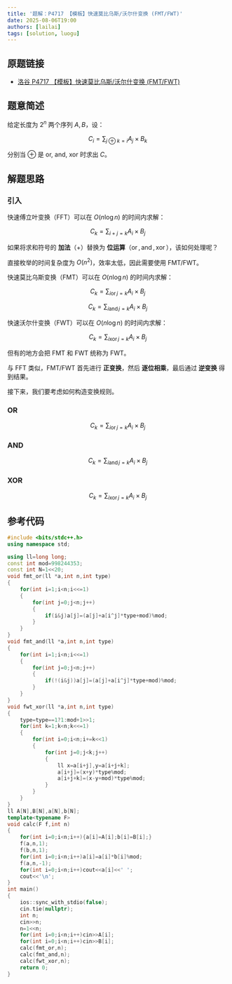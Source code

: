 ```yaml
---
title: '题解：P4717 【模板】快速莫比乌斯/沃尔什变换 (FMT/FWT)'
date: 2025-08-06T19:00
authors: [lailai]
tags: [solution, luogu]
---
```


## 原题链接

- [洛谷 P4717 【模板】快速莫比乌斯/沃尔什变换 (FMT/FWT)](https://www.luogu.com.cn/problem/P4717)

<!-- truncate -->

## 题意简述

给定长度为 $2^n$ 两个序列 $A,B$，设：

$$
C_i=\sum_{j\oplus k = i}A_j \times B_k
$$

分别当 $\oplus$ 是 or, and, xor 时求出 $C$。

## 解题思路

### 引入

快速傅立叶变换（FFT）可以在 $O(n\log n)$ 的时间内求解：

$$
C_k=\sum_{i+j=k}A_i\times B_j
$$

如果将求和符号的 **加法**（$+$）替换为 **位运算**（$\operatorname{or},\operatorname{and},\operatorname{xor}$），该如何处理呢？

直接枚举的时间复杂度为 $O(n^2)$，效率太低，因此需要使用 FMT/FWT。

快速莫比乌斯变换（FMT）可以在 $O(n\log n)$ 的时间内求解：

$$
C_k=\sum_{i\operatorname{or} j=k}A_i\times B_j
$$

$$
C_k=\sum_{i\operatorname{and} j=k}A_i\times B_j
$$

快速沃尔什变换（FWT）可以在 $O(n\log n)$ 的时间内求解：

$$
C_k=\sum_{i\operatorname{xor} j=k}A_i\times B_j
$$

但有的地方会把 FMT 和 FWT 统称为 FWT。

与 FFT 类似，FMT/FWT 首先进行 **正变换**，然后 **逐位相乘**，最后通过 **逆变换** 得到结果。

接下来，我们要考虑如何构造变换规则。

### OR

$$
C_k=\sum_{i\operatorname{or} j=k}A_i\times B_j
$$

### AND

$$
C_k=\sum_{i\operatorname{and} j=k}A_i\times B_j
$$

### XOR

$$
C_k=\sum_{i\operatorname{xor} j=k}A_i\times B_j
$$

## 参考代码

```cpp
#include <bits/stdc++.h>
using namespace std;

using ll=long long;
const int mod=998244353;
const int N=1<<20;
void fmt_or(ll *a,int n,int type)
{
	for(int i=1;i<n;i<<=1)
	{
		for(int j=0;j<n;j++)
		{
			if(i&j)a[j]=(a[j]+a[i^j]*type+mod)%mod;
		}
	}
}
void fmt_and(ll *a,int n,int type)
{
	for(int i=1;i<n;i<<=1)
	{
		for(int j=0;j<n;j++)
		{
			if(!(i&j))a[j]=(a[j]+a[i^j]*type+mod)%mod;
		}
	}
}
void fwt_xor(ll *a,int n,int type)
{
	type=type==1?1:mod+1>>1;
	for(int k=1;k<n;k<<=1)
	{
		for(int i=0;i<n;i+=k<<1)
		{
			for(int j=0;j<k;j++)
			{
				ll x=a[i+j],y=a[i+j+k];
				a[i+j]=(x+y)*type%mod;
				a[i+j+k]=(x-y+mod)*type%mod;
			}
		}
	}
}
ll A[N],B[N],a[N],b[N];
template<typename F>
void calc(F f,int n)
{
	for(int i=0;i<n;i++){a[i]=A[i];b[i]=B[i];}
	f(a,n,1);
	f(b,n,1);
	for(int i=0;i<n;i++)a[i]=a[i]*b[i]%mod;
	f(a,n,-1);
	for(int i=0;i<n;i++)cout<<a[i]<<' ';
	cout<<'\n';
}
int main()
{
	ios::sync_with_stdio(false);
	cin.tie(nullptr);
	int n;
	cin>>n;
	n=1<<n;
	for(int i=0;i<n;i++)cin>>A[i];
	for(int i=0;i<n;i++)cin>>B[i];
	calc(fmt_or,n);
	calc(fmt_and,n);
	calc(fwt_xor,n);
	return 0;
}
```
